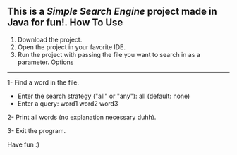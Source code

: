This is a *Simple Search Engine* project made in Java for fun!.
How To Use
----------
1. Download the project.
2. Open the project in your favorite IDE.
3. Run the project with passing the file you want to search in as a parameter.
Options
-------
1- Find a word in the file.
 * Enter the search strategy ("all" or "any"): all (default: none)
 * Enter a query: word1 word2 word3

2- Print all words (no explanation necessary duhh).

3- Exit the program.
 
Have fun :)
